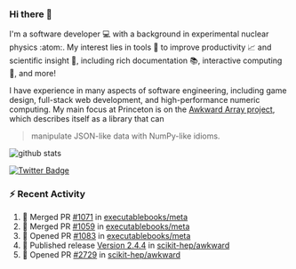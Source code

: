 ### Hi there 👋 

I'm a software developer 💻 with a background in experimental nuclear physics :atom:. My interest lies in tools :wrench: to improve productivity :chart_with_upwards_trend: and scientific insight :telescope:, including rich documentation 📚, interactive computing 🧮, and more! 

I have experience in many aspects of software engineering, including game design, full-stack web development, and high-performance numeric computing. My main focus at Princeton is on the [Awkward Array project](awkward-array.org/), which describes itself as a library that can 
> manipulate JSON-like data with NumPy-like idioms.

![github stats](https://github-readme-stats.vercel.app/api?username=agoose77&show_icons=true&hide_rank=true&hide_title=true&bg_color=30,e76445,904e95&text_color=efe3ec&icon_color=efe3ec)
<!--
**agoose77/agoose77** is a ✨ _special_ ✨ repository because its `README.md` (this file) appears on your GitHub profile.

Here are some ideas to get you started:

- 🔭 I’m currently working on ...
- 🌱 I’m currently learning ...
- 👯 I’m looking to collaborate on ...
- 🤔 I’m looking for help with ...
- 💬 Ask me about ...
- 📫 How to reach me: ...
- 😄 Pronouns: ...
- ⚡ Fun fact: ...
-->

[![Twitter Badge](https://img.shields.io/twitter/follow/agoose77?style=flat-square&logo=Twitter&logoColor=white&color=cornflowerblue)](https://twitter.com/agoose77)

### :zap: Recent Activity

<!--START_SECTION:activity-->
1. 🎉 Merged PR [#1071](https://github.com/executablebooks/meta/pull/1071) in [executablebooks/meta](https://github.com/executablebooks/meta)
2. 🎉 Merged PR [#1059](https://github.com/executablebooks/meta/pull/1059) in [executablebooks/meta](https://github.com/executablebooks/meta)
3. 💪 Opened PR [#1083](https://github.com/executablebooks/meta/pull/1083) in [executablebooks/meta](https://github.com/executablebooks/meta)
4. 🚀 Published release [Version 2.4.4](https://github.com/scikit-hep/awkward/releases/tag/v2.4.4) in [scikit-hep/awkward](https://github.com/scikit-hep/awkward)
5. 💪 Opened PR [#2729](https://github.com/scikit-hep/awkward/pull/2729) in [scikit-hep/awkward](https://github.com/scikit-hep/awkward)
<!--END_SECTION:activity-->
